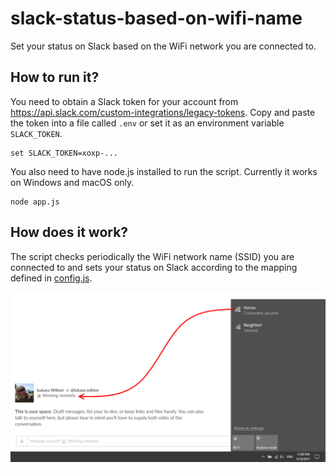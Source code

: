 # slack-status-based-on-wifi-name
Set your status on Slack based on the WiFi network you are connected to.

## How to run it?

You need to obtain a Slack token for your account from https://api.slack.com/custom-integrations/legacy-tokens.
Copy and paste the token into a file called `.env` or set it as an environment variable `SLACK_TOKEN`.

    set SLACK_TOKEN=xoxp-...

You also need to have node.js installed to run the script. Currently it works on Windows and macOS only.

    node app.js

## How does it work?

The script checks periodically the WiFi network name (SSID) you are connected to and sets your status on Slack according to the mapping defined in [config.js](./config.js).

![](https://raw.githubusercontent.com/LukaszWiktor/slack-status-based-on-wifi-name/master/docs/slack-status-based-on-wifi-name-example-screenshot.png)
